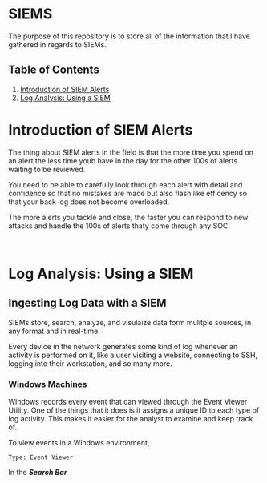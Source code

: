 # SIEMS
The purpose of this repository is to store all of the information that I have gathered in regards to SIEMs. 
## Table of Contents
1. [Introduction of SIEM Alerts]()
2. [Log Analysis: Using a SIEM]()


# Introduction of SIEM Alerts
The thing about SIEM alerts in the field is that the more time you spend on an alert the less time youb have in the day for the other 100s of alerts waiting to be reviewed. 

You need to be able to carefully look through each alert with detail and confidence so that no mistakes are made but also flash like efficency so that your back log does not become overloaded. 

The more alerts you tackle and close, the faster you can respond to new attacks and handle the 100s of alerts thaty come through any SOC. 

</br>

# Log Analysis: Using a SIEM

## Ingesting Log Data with a SIEM
SIEMs store, search, analyze, and visulaize data form mulitple sources, in any format and in real-time.  

Every device in the network generates some kind of log whenever an activity is performed on it, like a user visiting a website, connecting to SSH, logging into their workstation, and so many more. 

### Windows Machines
Windows records every event that can viewed through the Event Viewer Utility. One of the things that it does is it assigns a unique ID to each type of log activity. This makes it easier for the analyst to examine and keep track of. 

To view events in a Windows environment, 
```
Type: Event Viewer
```
In the ***Search Bar***